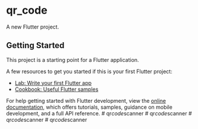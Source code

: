 # qr_code

A new Flutter project.

## Getting Started

This project is a starting point for a Flutter application.

A few resources to get you started if this is your first Flutter project:

- [Lab: Write your first Flutter app](https://docs.flutter.dev/get-started/codelab)
- [Cookbook: Useful Flutter samples](https://docs.flutter.dev/cookbook)

For help getting started with Flutter development, view the
[online documentation](https://docs.flutter.dev/), which offers tutorials,
samples, guidance on mobile development, and a full API reference.
#   q r _ c o d e _ s c a n n e r  
 #   q r _ c o d e _ s c a n n e r  
 #   q r _ c o d e _ s c a n n e r  
 #   q r _ c o d e _ s c a n n e r  
 